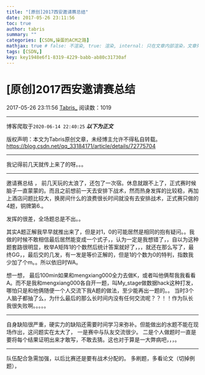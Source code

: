 ```yaml
---
title: "[原创]2017西安邀请赛总结"
date: 2017-05-26 23:11:56
toc: true
author: tabris
summary: ""
categories: [CSDN,操蛋的ACM之路]
mathjax: true # false: 不渲染, true: 渲染, internal: 只在文章内部渲染，文章列表中不渲染
tags: [CSDN,]
key: key1948e6f1-8319-4229-babb-ab80c31730af
---
```


# [原创]2017西安邀请赛总结

2017-05-26 23:11:56  [Tabris_](https://me.csdn.net/qq_33184171) 阅读数：1019

---

博客爬取于`2020-06-14 22:40:25`
***以下为正文***

版权声明：本文为Tabris原创文章，未经博主允许不得私自转载。
https://blog.csdn.net/qq_33184171/article/details/72775704

<!-- more -->

---

我记得前几天就传上来了的呀。。。

---

邀请赛总结 ，
前几天玩的太浪了，还包了一次宿。休息就跟不上了，正式赛时候脑子一直蒙蒙的。而且之前想前一天去安排下战术，然而热身发挥的比较稳，再加上酒店问题比较大，换房间什么的浪费很长时间就没有去安排战术，正式赛只做的4题，铜牌第6.。

发挥的很差，全场题总是不出。。

其实A题正解我早早就推出来了，但是对1，0的可能居然是相同的抱有疑问。。我做的时候不敢相信最后居然能变成一个式子，，认为一定是我想错了，，自以为这种题套路很明显，枚举A矩阵1的个数然后统计答案就好了，，，就还在那么写了，最终GG，，最后交的几发，有一发是等价正解的，但是1的个数为0的特判，指数我少加了个m。。所以依旧时WA。
 
想一想， 最后100min如果和mengxiang000全力去做K，或者叫他俩帮我我看看A。而不是我和mengxiang000各自开一题，叫My_stage做数据hack这种打发，哪怕只是和他俩随便一个人交流下我A题的做法，至少能再出一题的。。 当时3个人脑子都抽了么，为什么最后的那么长时间内没有任何交流呢？？！！作为队长 我很失败啊。。。。。

---
 
自身缺陷很严重，硬实力的缺陷还需要时间学习来弥补。但能做出的水题不能在现场作出，这问题实在太大了，
一是赛中与队友交流很少。
二是个人做题时一直是要将每个结果证明出来才敢写，不敢去猜。这也对于算是一大弊病吧，，，。
 
 ---
 
队伍配合急需加强，以后比赛还是要有战术分配的。
多刷题，多看论文（切掉例题），